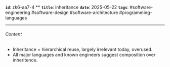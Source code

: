 **`id`**: zk6-aa7-4 \*\*
**`title`**: inheritance
**`date`**: 2025-05-22
**`tags`**: #software-engineering #software-design #software-architecture #programming-languages

---

###### Content

-   Inheritance = hierarchical reuse, largely irrelevant today, overused.
-   All major languages and known engineers suggest composition over inheritence.
